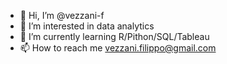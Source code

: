 - 👋 Hi, I’m @vezzani-f
- 👀 I’m interested in data analytics
- 🌱 I’m currently learning R/Pithon/SQL/Tableau
- 📫 How to reach me vezzani.filippo@gmail.com

<!---
vezzani-f/vezzani-f is a ✨ special ✨ repository because its `README.md` (this file) appears on your GitHub profile.
You can click the Preview link to take a look at your changes.
--->
